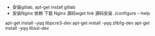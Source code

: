 - 安装gitlab, apt-get install gitlab
- 安装Nginx 依赖 
下载 Nginx 源码wget link
源码安装 ./configure --help

apt-get install -yqq libpcre3-dev
apt-get install -yqq zlib1g-dev
apt-get install -yqq libssl-dev

<!--stackedit_data:
eyJoaXN0b3J5IjpbMTU4ODUxMDMxNl19
-->